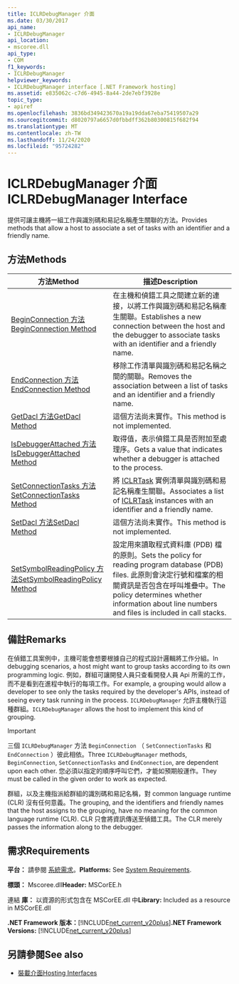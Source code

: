 ```yaml
---
title: ICLRDebugManager 介面
ms.date: 03/30/2017
api_name:
- ICLRDebugManager
api_location:
- mscoree.dll
api_type:
- COM
f1_keywords:
- ICLRDebugManager
helpviewer_keywords:
- ICLRDebugManager interface [.NET Framework hosting]
ms.assetid: e835062c-c7d6-4945-8a44-2de7ebf3928e
topic_type:
- apiref
ms.openlocfilehash: 3836bd349423670a19a19dda67eba75419507a29
ms.sourcegitcommit: d8020797a6657d0fbbdff362b80300815f682f94
ms.translationtype: MT
ms.contentlocale: zh-TW
ms.lasthandoff: 11/24/2020
ms.locfileid: "95724282"
---
```

# <a name="iclrdebugmanager-interface"></a><span data-ttu-id="10266-102">ICLRDebugManager 介面</span><span class="sxs-lookup"><span data-stu-id="10266-102">ICLRDebugManager Interface</span></span>

<span data-ttu-id="10266-103">提供可讓主機將一組工作與識別碼和易記名稱產生關聯的方法。</span><span class="sxs-lookup"><span data-stu-id="10266-103">Provides methods that allow a host to associate a set of tasks with an identifier and a friendly name.</span></span>  
  
## <a name="methods"></a><span data-ttu-id="10266-104">方法</span><span class="sxs-lookup"><span data-stu-id="10266-104">Methods</span></span>  
  
|<span data-ttu-id="10266-105">方法</span><span class="sxs-lookup"><span data-stu-id="10266-105">Method</span></span>|<span data-ttu-id="10266-106">描述</span><span class="sxs-lookup"><span data-stu-id="10266-106">Description</span></span>|  
|------------|-----------------|  
|[<span data-ttu-id="10266-107">BeginConnection 方法</span><span class="sxs-lookup"><span data-stu-id="10266-107">BeginConnection Method</span></span>](iclrdebugmanager-beginconnection-method.md)|<span data-ttu-id="10266-108">在主機和偵錯工具之間建立新的連接，以將工作與識別碼和易記名稱產生關聯。</span><span class="sxs-lookup"><span data-stu-id="10266-108">Establishes a new connection between the host and the debugger to associate tasks with an identifier and a friendly name.</span></span>|  
|[<span data-ttu-id="10266-109">EndConnection 方法</span><span class="sxs-lookup"><span data-stu-id="10266-109">EndConnection Method</span></span>](iclrdebugmanager-endconnection-method.md)|<span data-ttu-id="10266-110">移除工作清單與識別碼和易記名稱之間的關聯。</span><span class="sxs-lookup"><span data-stu-id="10266-110">Removes the association between a list of tasks and an identifier and a friendly name.</span></span>|  
|[<span data-ttu-id="10266-111">GetDacl 方法</span><span class="sxs-lookup"><span data-stu-id="10266-111">GetDacl Method</span></span>](iclrdebugmanager-getdacl-method.md)|<span data-ttu-id="10266-112">這個方法尚未實作。</span><span class="sxs-lookup"><span data-stu-id="10266-112">This method is not implemented.</span></span>|  
|[<span data-ttu-id="10266-113">IsDebuggerAttached 方法</span><span class="sxs-lookup"><span data-stu-id="10266-113">IsDebuggerAttached Method</span></span>](iclrdebugmanager-isdebuggerattached-method.md)|<span data-ttu-id="10266-114">取得值，表示偵錯工具是否附加至處理序。</span><span class="sxs-lookup"><span data-stu-id="10266-114">Gets a value that indicates whether a debugger is attached to the process.</span></span>|  
|[<span data-ttu-id="10266-115">SetConnectionTasks 方法</span><span class="sxs-lookup"><span data-stu-id="10266-115">SetConnectionTasks Method</span></span>](iclrdebugmanager-setconnectiontasks-method.md)|<span data-ttu-id="10266-116">將 [ICLRTask](iclrtask-interface.md) 實例清單與識別碼和易記名稱產生關聯。</span><span class="sxs-lookup"><span data-stu-id="10266-116">Associates a list of [ICLRTask](iclrtask-interface.md) instances with an identifier and a friendly name.</span></span>|  
|[<span data-ttu-id="10266-117">SetDacl 方法</span><span class="sxs-lookup"><span data-stu-id="10266-117">SetDacl Method</span></span>](iclrdebugmanager-setdacl-method.md)|<span data-ttu-id="10266-118">這個方法尚未實作。</span><span class="sxs-lookup"><span data-stu-id="10266-118">This method is not implemented.</span></span>|  
|[<span data-ttu-id="10266-119">SetSymbolReadingPolicy 方法</span><span class="sxs-lookup"><span data-stu-id="10266-119">SetSymbolReadingPolicy Method</span></span>](iclrdebugmanager-setsymbolreadingpolicy-method.md)|<span data-ttu-id="10266-120">設定用來讀取程式資料庫 (PDB) 檔的原則。</span><span class="sxs-lookup"><span data-stu-id="10266-120">Sets the policy for reading program database (PDB) files.</span></span> <span data-ttu-id="10266-121">此原則會決定行號和檔案的相關資訊是否包含在呼叫堆疊中。</span><span class="sxs-lookup"><span data-stu-id="10266-121">The policy determines whether information about line numbers and files is included in call stacks.</span></span>|  
  
## <a name="remarks"></a><span data-ttu-id="10266-122">備註</span><span class="sxs-lookup"><span data-stu-id="10266-122">Remarks</span></span>  

 <span data-ttu-id="10266-123">在偵錯工具案例中，主機可能會想要根據自己的程式設計邏輯將工作分組。</span><span class="sxs-lookup"><span data-stu-id="10266-123">In debugging scenarios, a host might want to group tasks according to its own programming logic.</span></span> <span data-ttu-id="10266-124">例如，群組可讓開發人員只查看開發人員 Api 所需的工作，而不是看到在進程中執行的每項工作。</span><span class="sxs-lookup"><span data-stu-id="10266-124">For example, a grouping would allow a developer to see only the tasks required by the developer's APIs, instead of seeing every task running in the process.</span></span> <span data-ttu-id="10266-125">`ICLRDebugManager` 允許主機執行這種群組。</span><span class="sxs-lookup"><span data-stu-id="10266-125">`ICLRDebugManager` allows the host to implement this kind of grouping.</span></span>  
  
> [!IMPORTANT]
> <span data-ttu-id="10266-126">三個 `ICLRDebugManager` 方法 `BeginConnection` （ `SetConnectionTasks` 和 `EndConnection` ）彼此相依。</span><span class="sxs-lookup"><span data-stu-id="10266-126">Three `ICLRDebugManager` methods, `BeginConnection`, `SetConnectionTasks` and `EndConnection`, are dependent upon each other.</span></span> <span data-ttu-id="10266-127">您必須以指定的順序呼叫它們，才能如預期般運作。</span><span class="sxs-lookup"><span data-stu-id="10266-127">They must be called in the given order to work as expected.</span></span>  
  
 <span data-ttu-id="10266-128">群組，以及主機指派給群組的識別碼和易記名稱，對 common language runtime (CLR) 沒有任何意義。</span><span class="sxs-lookup"><span data-stu-id="10266-128">The grouping, and the identifiers and friendly names that the host assigns to the grouping, have no meaning for the common language runtime (CLR).</span></span> <span data-ttu-id="10266-129">CLR 只會將資訊傳送至偵錯工具。</span><span class="sxs-lookup"><span data-stu-id="10266-129">The CLR merely passes the information along to the debugger.</span></span>  
  
## <a name="requirements"></a><span data-ttu-id="10266-130">需求</span><span class="sxs-lookup"><span data-stu-id="10266-130">Requirements</span></span>  

 <span data-ttu-id="10266-131">**平台：** 請參閱 [系統需求](../../get-started/system-requirements.md)。</span><span class="sxs-lookup"><span data-stu-id="10266-131">**Platforms:** See [System Requirements](../../get-started/system-requirements.md).</span></span>  
  
 <span data-ttu-id="10266-132">**標頭：** Mscoree.dll</span><span class="sxs-lookup"><span data-stu-id="10266-132">**Header:** MSCorEE.h</span></span>  
  
 <span data-ttu-id="10266-133">連結 **庫：** 以資源的形式包含在 MSCorEE.dll 中</span><span class="sxs-lookup"><span data-stu-id="10266-133">**Library:** Included as a resource in MSCorEE.dll</span></span>  
  
 <span data-ttu-id="10266-134">**.NET Framework 版本：**[!INCLUDE[net_current_v20plus](../../../../includes/net-current-v20plus-md.md)]</span><span class="sxs-lookup"><span data-stu-id="10266-134">**.NET Framework Versions:** [!INCLUDE[net_current_v20plus](../../../../includes/net-current-v20plus-md.md)]</span></span>  
  
## <a name="see-also"></a><span data-ttu-id="10266-135">另請參閱</span><span class="sxs-lookup"><span data-stu-id="10266-135">See also</span></span>

- [<span data-ttu-id="10266-136">裝載介面</span><span class="sxs-lookup"><span data-stu-id="10266-136">Hosting Interfaces</span></span>](hosting-interfaces.md)
